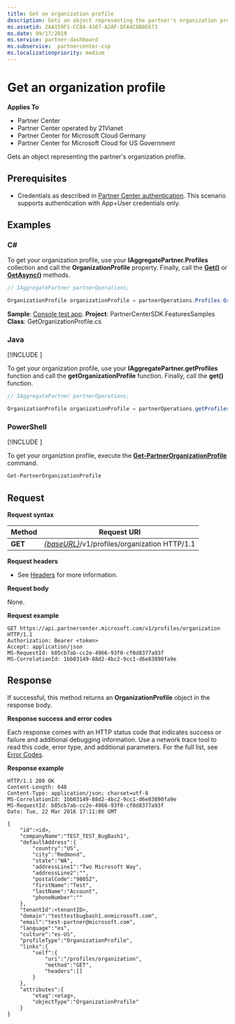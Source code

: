 ```yaml
---
title: Get an organization profile
description: Gets an object representing the partner's organization profile.
ms.assetid: 2AA159F1-CC84-4367-A2AF-DFA4C8B0E673
ms.date: 09/17/2019
ms.service: partner-dashboard
ms.subservice:  partnercenter-csp
ms.localizationpriority: medium
---
```


# Get an organization profile

**Applies To**

- Partner Center
- Partner Center operated by 21Vianet
- Partner Center for Microsoft Cloud Germany
- Partner Center for Microsoft Cloud for US Government

Gets an object representing the partner's organization profile.

## <span id="Prerequisites"/><span id="prerequisites"/><span id="PREREQUISITES"/>Prerequisites

- Credentials as described in [Partner Center authentication](partner-center-authentication.md). This scenario supports authentication with App+User credentials only.

## <span id="Examples"/><span id="examples"><span id="EXAMPLES"/>Examples

### C#

To get your organization profile, use your **IAggregatePartner.Profiles** collection and call the **OrganizationProfile** property. Finally, call the [**Get()**](https://docs.microsoft.com/dotnet/api/microsoft.store.partnercenter.profiles.iorganizationprofile.get) or [**GetAsync()**](https://docs.microsoft.com/dotnet/api/microsoft.store.partnercenter.profiles.iorganizationprofile.getasync) methods.

```csharp
// IAggregatePartner partnerOperations;

OrganizationProfile organizationProfile = partnerOperations.Profiles.OrganizationProfile.Get();
```

**Sample**: [Console test app](console-test-app.md). **Project**: PartnerCenterSDK.FeaturesSamples **Class**: GetOrganizationProfile.cs

### Java

[!INCLUDE [<Partner Center Java SDK support details>](<../includes/java-sdk-support.md>)]

To get your organization profile, use your **IAggregatePartner.getProfiles** function and call the **getOrganizationProfile** function. Finally, call the **get()** function.

```java
// IAggregatePartner partnerOperations;

OrganizationProfile organizationProfile = partnerOperations.getProfiles().getOrganizationProfile().get();
```

### PowerShell

[!INCLUDE [<Partner Center PowerShell module support details>](<../includes/powershell-module-support.md>)]

To get your organiztion profile, execute the [**Get-PartnerOrganizationProfile**](https://github.com/Microsoft/Partner-Center-PowerShell/blob/master/docs/help/Get-PartnerOrganizationProfile.md) command. 

```powershell
Get-PartnerOrganizationProfile
```

## <span id="Request"/><span id="request"/><span id="REQUEST"/>Request

**Request syntax**

| Method  | Request URI                                                                   |
|---------|-------------------------------------------------------------------------------|
| **GET** | [*{baseURL}*](partner-center-rest-urls.md)/v1/profiles/organization HTTP/1.1 |

**Request headers**

- See [Headers](headers.md) for more information.

**Request body**

None.

**Request example**

```http
GET https://api.partnercenter.microsoft.com/v1/profiles/organization HTTP/1.1
Authorization: Bearer <token>
Accept: application/json
MS-RequestId: b85cb7ab-cc2e-4966-93f0-cf0d8377a93f
MS-CorrelationId: 1bb03149-88d2-4bc2-9cc1-d6e83890fa9e
```

## <span id="Response"/><span id="response"/><span id="RESPONSE"/>Response

If successful, this method returns an **OrganizationProfile** object in the response body.

**Response success and error codes**

Each response comes with an HTTP status code that indicates success or failure and additional debugging information. Use a network trace tool to read this code, error type, and additional parameters. For the full list, see [Error Codes](error-codes.md).

**Response example**

```http
HTTP/1.1 200 OK
Content-Length: 648
Content-Type: application/json; charset=utf-8
MS-CorrelationId: 1bb03149-88d2-4bc2-9cc1-d6e83890fa9e
MS-RequestId: b85cb7ab-cc2e-4966-93f0-cf0d8377a93f
Date: Tue, 22 Mar 2016 17:11:06 GMT

{
    "id":<id>,
    "companyName":"TEST_TEST_BugBash1",
    "defaultAddress":{
        "country":"US",
        "city":"Redmond",
        "state":"WA",
        "addressLine1":"Two Microsoft Way",
        "addressLine2":"",
        "postalCode":"98052",
        "firstName":"Test",
        "lastName":"Account",
        "phoneNumber":""
    },
    "tenantId":<tenantID>,
    "domain":"testtestbugbash1.onmicrosoft.com",
    "email":"test-partner@microsoft.com",
    "language":"es",
    "culture":"es-US",
    "profileType":"OrganizationProfile",
    "links":{
        "self":{
            "uri":"/profiles/organization",
            "method":"GET",
            "headers":[]
        }
    },
    "attributes":{
        "etag":<etag>,
        "objectType":"OrganizationProfile"
    }
}
```